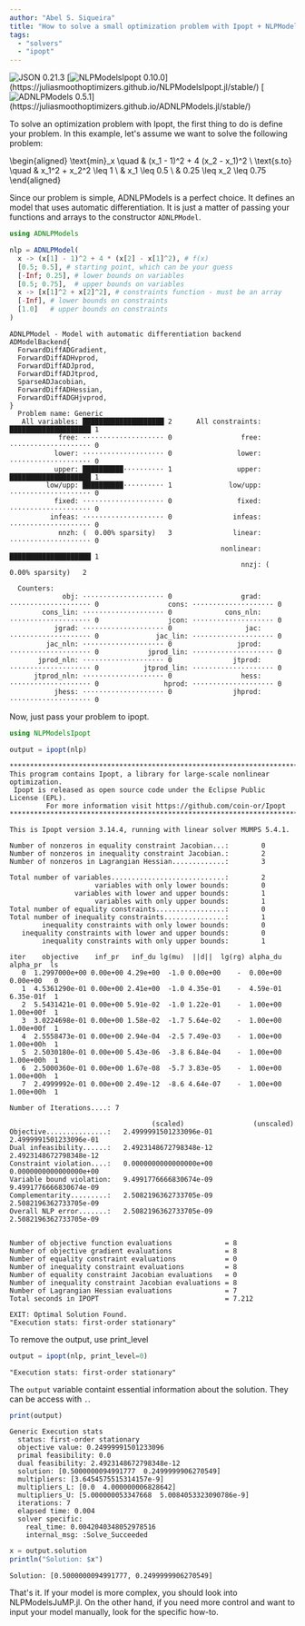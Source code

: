 ```yaml
---
author: "Abel S. Siqueira"
title: "How to solve a small optimization problem with Ipopt + NLPModels"
tags:
  - "solvers"
  - "ipopt"
---
```


![JSON 0.21.3](https://img.shields.io/badge/JSON-0.21.3-000?style=flat-square&labelColor=fff")
[![NLPModelsIpopt 0.10.0](https://img.shields.io/badge/NLPModelsIpopt-0.10.0-006400?style=flat-square&labelColor=389826")](https://juliasmoothoptimizers.github.io/NLPModelsIpopt.jl/stable/)
[![ADNLPModels 0.5.1](https://img.shields.io/badge/ADNLPModels-0.5.1-8b0000?style=flat-square&labelColor=cb3c33")](https://juliasmoothoptimizers.github.io/ADNLPModels.jl/stable/)



To solve an optimization problem with Ipopt, the first thing to do is define your problem.
In this example, let's assume we want to solve the following problem:

\begin{aligned}
\text{min}_x \quad & (x_1 - 1)^2 + 4 (x_2 - x_1)^2 \\
\text{s.to} \quad & x_1^2 + x_2^2 \leq 1 \\
& x_1 \leq 0.5 \\
& 0.25 \leq x_2 \leq 0.75
\end{aligned}

Since our problem is simple, ADNLPModels is a perfect choice.
It defines an model that uses automatic differentiation.
It is just a matter of passing your functions and arrays to the constructor `ADNLPModel`.

```julia
using ADNLPModels

nlp = ADNLPModel(
  x -> (x[1] - 1)^2 + 4 * (x[2] - x[1]^2), # f(x)
  [0.5; 0.5], # starting point, which can be your guess
  [-Inf; 0.25], # lower bounds on variables
  [0.5; 0.75],  # upper bounds on variables
  x -> [x[1]^2 + x[2]^2], # constraints function - must be an array
  [-Inf], # lower bounds on constraints
  [1.0]   # upper bounds on constraints
)
```

```
ADNLPModel - Model with automatic differentiation backend ADModelBackend{
  ForwardDiffADGradient,
  ForwardDiffADHvprod,
  ForwardDiffADJprod,
  ForwardDiffADJtprod,
  SparseADJacobian,
  ForwardDiffADHessian,
  ForwardDiffADGHjvprod,
}
  Problem name: Generic
   All variables: ████████████████████ 2      All constraints: ████████████████████ 1     
            free: ⋅⋅⋅⋅⋅⋅⋅⋅⋅⋅⋅⋅⋅⋅⋅⋅⋅⋅⋅⋅ 0                 free: ⋅⋅⋅⋅⋅⋅⋅⋅⋅⋅⋅⋅⋅⋅⋅⋅⋅⋅⋅⋅ 0     
           lower: ⋅⋅⋅⋅⋅⋅⋅⋅⋅⋅⋅⋅⋅⋅⋅⋅⋅⋅⋅⋅ 0                lower: ⋅⋅⋅⋅⋅⋅⋅⋅⋅⋅⋅⋅⋅⋅⋅⋅⋅⋅⋅⋅ 0     
           upper: ██████████⋅⋅⋅⋅⋅⋅⋅⋅⋅⋅ 1                upper: ████████████████████ 1     
         low/upp: ██████████⋅⋅⋅⋅⋅⋅⋅⋅⋅⋅ 1              low/upp: ⋅⋅⋅⋅⋅⋅⋅⋅⋅⋅⋅⋅⋅⋅⋅⋅⋅⋅⋅⋅ 0     
           fixed: ⋅⋅⋅⋅⋅⋅⋅⋅⋅⋅⋅⋅⋅⋅⋅⋅⋅⋅⋅⋅ 0                fixed: ⋅⋅⋅⋅⋅⋅⋅⋅⋅⋅⋅⋅⋅⋅⋅⋅⋅⋅⋅⋅ 0     
          infeas: ⋅⋅⋅⋅⋅⋅⋅⋅⋅⋅⋅⋅⋅⋅⋅⋅⋅⋅⋅⋅ 0               infeas: ⋅⋅⋅⋅⋅⋅⋅⋅⋅⋅⋅⋅⋅⋅⋅⋅⋅⋅⋅⋅ 0     
            nnzh: (  0.00% sparsity)   3               linear: ⋅⋅⋅⋅⋅⋅⋅⋅⋅⋅⋅⋅⋅⋅⋅⋅⋅⋅⋅⋅ 0     
                                                    nonlinear: ████████████████████ 1     
                                                         nnzj: (  0.00% sparsity)   2     

  Counters:
             obj: ⋅⋅⋅⋅⋅⋅⋅⋅⋅⋅⋅⋅⋅⋅⋅⋅⋅⋅⋅⋅ 0                 grad: ⋅⋅⋅⋅⋅⋅⋅⋅⋅⋅⋅⋅⋅⋅⋅⋅⋅⋅⋅⋅ 0                 cons: ⋅⋅⋅⋅⋅⋅⋅⋅⋅⋅⋅⋅⋅⋅⋅⋅⋅⋅⋅⋅ 0     
        cons_lin: ⋅⋅⋅⋅⋅⋅⋅⋅⋅⋅⋅⋅⋅⋅⋅⋅⋅⋅⋅⋅ 0             cons_nln: ⋅⋅⋅⋅⋅⋅⋅⋅⋅⋅⋅⋅⋅⋅⋅⋅⋅⋅⋅⋅ 0                 jcon: ⋅⋅⋅⋅⋅⋅⋅⋅⋅⋅⋅⋅⋅⋅⋅⋅⋅⋅⋅⋅ 0     
           jgrad: ⋅⋅⋅⋅⋅⋅⋅⋅⋅⋅⋅⋅⋅⋅⋅⋅⋅⋅⋅⋅ 0                  jac: ⋅⋅⋅⋅⋅⋅⋅⋅⋅⋅⋅⋅⋅⋅⋅⋅⋅⋅⋅⋅ 0              jac_lin: ⋅⋅⋅⋅⋅⋅⋅⋅⋅⋅⋅⋅⋅⋅⋅⋅⋅⋅⋅⋅ 0     
         jac_nln: ⋅⋅⋅⋅⋅⋅⋅⋅⋅⋅⋅⋅⋅⋅⋅⋅⋅⋅⋅⋅ 0                jprod: ⋅⋅⋅⋅⋅⋅⋅⋅⋅⋅⋅⋅⋅⋅⋅⋅⋅⋅⋅⋅ 0            jprod_lin: ⋅⋅⋅⋅⋅⋅⋅⋅⋅⋅⋅⋅⋅⋅⋅⋅⋅⋅⋅⋅ 0     
       jprod_nln: ⋅⋅⋅⋅⋅⋅⋅⋅⋅⋅⋅⋅⋅⋅⋅⋅⋅⋅⋅⋅ 0               jtprod: ⋅⋅⋅⋅⋅⋅⋅⋅⋅⋅⋅⋅⋅⋅⋅⋅⋅⋅⋅⋅ 0           jtprod_lin: ⋅⋅⋅⋅⋅⋅⋅⋅⋅⋅⋅⋅⋅⋅⋅⋅⋅⋅⋅⋅ 0     
      jtprod_nln: ⋅⋅⋅⋅⋅⋅⋅⋅⋅⋅⋅⋅⋅⋅⋅⋅⋅⋅⋅⋅ 0                 hess: ⋅⋅⋅⋅⋅⋅⋅⋅⋅⋅⋅⋅⋅⋅⋅⋅⋅⋅⋅⋅ 0                hprod: ⋅⋅⋅⋅⋅⋅⋅⋅⋅⋅⋅⋅⋅⋅⋅⋅⋅⋅⋅⋅ 0     
           jhess: ⋅⋅⋅⋅⋅⋅⋅⋅⋅⋅⋅⋅⋅⋅⋅⋅⋅⋅⋅⋅ 0               jhprod: ⋅⋅⋅⋅⋅⋅⋅⋅⋅⋅⋅⋅⋅⋅⋅⋅⋅⋅⋅⋅ 0
```





Now, just pass your problem to ipopt.

```julia
using NLPModelsIpopt

output = ipopt(nlp)
```

```
******************************************************************************
This program contains Ipopt, a library for large-scale nonlinear optimization.
 Ipopt is released as open source code under the Eclipse Public License (EPL).
         For more information visit https://github.com/coin-or/Ipopt
******************************************************************************

This is Ipopt version 3.14.4, running with linear solver MUMPS 5.4.1.

Number of nonzeros in equality constraint Jacobian...:        0
Number of nonzeros in inequality constraint Jacobian.:        2
Number of nonzeros in Lagrangian Hessian.............:        3

Total number of variables............................:        2
                     variables with only lower bounds:        0
                variables with lower and upper bounds:        1
                     variables with only upper bounds:        1
Total number of equality constraints.................:        0
Total number of inequality constraints...............:        1
        inequality constraints with only lower bounds:        0
   inequality constraints with lower and upper bounds:        0
        inequality constraints with only upper bounds:        1

iter    objective    inf_pr   inf_du lg(mu)  ||d||  lg(rg) alpha_du alpha_pr  ls
   0  1.2997000e+00 0.00e+00 4.29e+00  -1.0 0.00e+00    -  0.00e+00 0.00e+00   0
   1  4.5361290e-01 0.00e+00 2.41e+00  -1.0 4.35e-01    -  4.59e-01 6.35e-01f  1
   2  5.5431421e-01 0.00e+00 5.91e-02  -1.0 1.22e-01    -  1.00e+00 1.00e+00f  1
   3  3.0224698e-01 0.00e+00 1.58e-02  -1.7 5.64e-02    -  1.00e+00 1.00e+00f  1
   4  2.5558473e-01 0.00e+00 2.94e-04  -2.5 7.49e-03    -  1.00e+00 1.00e+00h  1
   5  2.5030180e-01 0.00e+00 5.43e-06  -3.8 6.84e-04    -  1.00e+00 1.00e+00h  1
   6  2.5000360e-01 0.00e+00 1.67e-08  -5.7 3.83e-05    -  1.00e+00 1.00e+00h  1
   7  2.4999992e-01 0.00e+00 2.49e-12  -8.6 4.64e-07    -  1.00e+00 1.00e+00h  1

Number of Iterations....: 7

                                   (scaled)                 (unscaled)
Objective...............:   2.4999991501233096e-01    2.4999991501233096e-01
Dual infeasibility......:   2.4923148672798348e-12    2.4923148672798348e-12
Constraint violation....:   0.0000000000000000e+00    0.0000000000000000e+00
Variable bound violation:   9.4991776666830674e-09    9.4991776666830674e-09
Complementarity.........:   2.5082196362733705e-09    2.5082196362733705e-09
Overall NLP error.......:   2.5082196362733705e-09    2.5082196362733705e-09


Number of objective function evaluations             = 8
Number of objective gradient evaluations             = 8
Number of equality constraint evaluations            = 0
Number of inequality constraint evaluations          = 8
Number of equality constraint Jacobian evaluations   = 0
Number of inequality constraint Jacobian evaluations = 8
Number of Lagrangian Hessian evaluations             = 7
Total seconds in IPOPT                               = 7.212

EXIT: Optimal Solution Found.
"Execution stats: first-order stationary"
```





To remove the output, use print_level

```julia
output = ipopt(nlp, print_level=0)
```

```
"Execution stats: first-order stationary"
```





The `output` variable containt essential information about the solution.
They can be access with `.`.

```julia
print(output)
```

```
Generic Execution stats
  status: first-order stationary
  objective value: 0.24999991501233096
  primal feasibility: 0.0
  dual feasibility: 2.4923148672798348e-12
  solution: [0.5000000094991777  0.2499999906270549]
  multipliers: [3.6454575515314157e-9]
  multipliers_L: [0.0  4.000000006828642]
  multipliers_U: [5.000000053347668  5.0084053323090786e-9]
  iterations: 7
  elapsed time: 0.004
  solver specific:
    real_time: 0.0042040348052978516
    internal_msg: :Solve_Succeeded
```



```julia
x = output.solution
println("Solution: $x")
```

```
Solution: [0.5000000094991777, 0.2499999906270549]
```





That's it. If your model is more complex, you should look into NLPModelsJuMP.jl.
On the other hand, if you need more control and want to input your model manually, look for the specific how-to.

